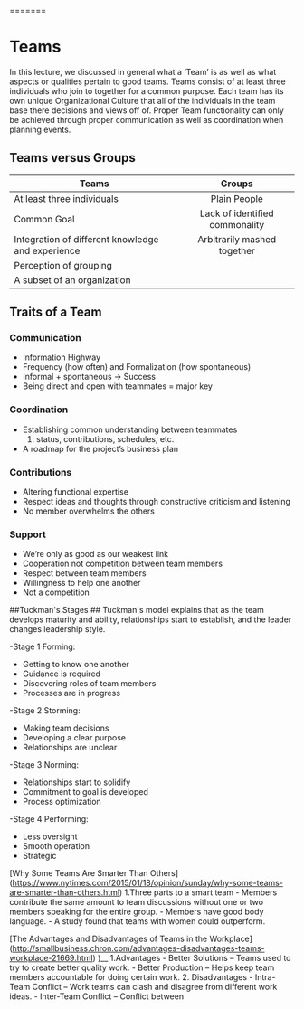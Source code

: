 

=======
# Teams #
In this lecture, we discussed in general what a ‘Team’ is as well as what aspects or qualities pertain to good teams. Teams consist of at least three individuals who join to together for a common purpose. Each team has its own unique Organizational Culture that all of the individuals in the team base there decisions and views off of. Proper Team functionality can only be achieved through proper communication as well as coordination when planning events.

## Teams versus Groups ##

| Teams                                 |Groups         |
| -------------                         |:-------------:|
|At least three individuals              | Plain People|
|Common Goal                            | Lack of identified commonality|
|Integration of different knowledge and experience| Arbitrarily mashed together|
|Perception of grouping                 ||
|A subset of an organization                 ||

## Traits of a Team ##

### Communication ###
* Information Highway
* Frequency (how often) and Formalization (how spontaneous)
* Informal + spontaneous -> Success
* Being direct and open with teammates = major key

### Coordination ###
* Establishing common understanding between teammates  
	1. status, contributions, schedules, etc.
* A roadmap for the project’s business plan 

### Contributions ###
* Altering functional expertise
* Respect ideas and thoughts through constructive criticism and listening
* No member overwhelms the others 

### Support ###
* We’re only as good as our weakest link
* Cooperation not competition between team members 
* Respect between team members 
* Willingness to help one another
* Not a competition

##Tuckman's Stages ##
Tuckman's model explains that as the team develops maturity and ability,
relationships start to establish, and the leader changes leadership style. 

-Stage 1 Forming:
* Getting to know one another
* Guidance is required 
* Discovering roles of team members
* Processes are in progress

-Stage 2 Storming:
* Making team decisions 
* Developing a clear purpose
* Relationships are unclear

-Stage 3 Norming:
* Relationships start to solidify
* Commitment to goal is developed 
* Process optimization

-Stage 4 Performing:
* Less oversight 
* Smooth operation
* Strategic

[Why Some Teams Are Smarter Than Others] (https://www.nytimes.com/2015/01/18/opinion/sunday/why-some-teams-are-smarter-than-others.html)1.Three parts to a smart team	- Members contribute the same amount to team discussions without one or two members speaking for the entire group.	- Members have good body language.	- A study found that teams with women could outperform.[The Advantages and Disadvantages of Teams in the Workplace] (http://smallbusiness.chron.com/advantages-disadvantages-teams-workplace-21669.html)
)__1.Advantages	- Better Solutions – Teams used to try to create better quality work.	- Better Production – Helps keep team members accountable for doing certain work.2. Disadvantages	- Intra-Team Conflict – Work teams can clash and disagree from different work ideas.	- Inter-Team Conflict – Conflict between

